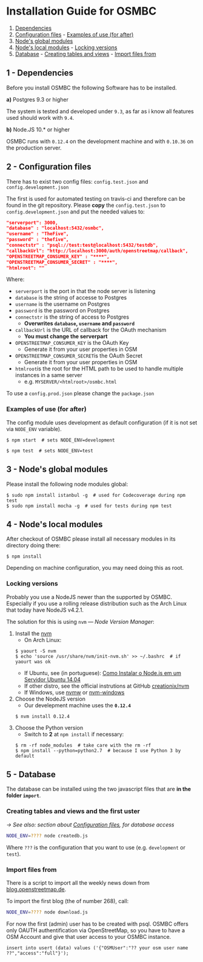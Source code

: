 # Installation Guide for OSMBC

  1. [Dependencies](#1---dependencies)
  2. [Configuration files](#2---configuration-files)
    - [Examples of use (for after)](#examples-of-use-for-after)
  3. [Node's global modules](#3---nodes-global-modules)
  4. [Node's local modules](#4---nodes-local-modules)
    - [Locking versions](#locking-versions)
  5. [Database](#5---database)
    - [Creating tables and views](#creating-tables-and-views)
    - [Import files from](#import-files-from)

## 1 - Dependencies

Before you install OSMBC the following Software has to be installed.

**a)** Postgres 9.3 or higher

The system is tested and developed under `9.3`, as far as i know all features
used should work with `9.4`.

**b)** Node.JS 10.* or higher

OSMBC runs with `0.12.4` on the development machine and with `0.10.36` on the production server.

## 2 - Configuration files

There has to exist two config files: `config.test.json` and `config.development.json`

The first is used for automated testing on travis-ci and therefore can be found in the git repository. Please **copy** the `config.test.json` to `config.development.json` and put the needed values to:

```json
"serverport": 3000,
"database" : "localhost:5432/osmbc",
"username" : "TheFive",
"password" : "thefive",
"connectstr" : "psql://test:test@localhost:5432/testdb",
"callbackUrl": "http://localhost:3000/auth/openstreetmap/callback",
"OPENSTREETMAP_CONSUMER_KEY" : "****",
"OPENSTREETMAP_CONSUMER_SECRET" : "****",
"htmlroot": ""
```

Where:

- `serverport` is the port in that the node server is listening
- `database` is the string of accesse to Postgres
- `username` is the username on Postgres
- `password` is the password on Postgres
- `connectstr` is the string of access to Postgres
	- **Overwrites `database`, `username` and `password`**
- `callbackUrl` is the URL of callback for the OAuth mechanism
	- **You must change the serverpart**
- `OPENSTREETMAP_CONSUMER_KEY` is the OAuth Key
	- Generate it from your user properties in OSM
- `OPENSTREETMAP_CONSUMER_SECRET`is the OAuth Secret
	-  Generate it from your user properties in OSM
- `htmlroot`is the root for the HTML path to be used to handle multiple instances in a same server
	- e.g. `MYSERVER/<htmlroot>/osmbc.html`

To use a `config.prod.json` please change the `package.json`

### Examples of use (for after)

The config module uses development as default configuration (if it is not set via `NODE_ENV` variable).

```console
$ npm start  # sets NODE_ENV=development
```

```console
$ npm test  # sets NODE_ENV=test
```

## 3 - Node's global modules

Please install the following node modules global:

```console
$ sudo npm install istanbul -g  # used for Codecoverage during npm test
$ sudo npm install mocha -g  # used for tests during npm test
```

## 4 - Node's local modules

After checkout of OSMBC please install all necessary modules in its directory doing there:

```console
$ npm install
```

Depending on machine configuration, you may need doing this as root.

### Locking versions

Probably you use a NodeJS newer than the supported by OSMBC. Especially if you use a rolling release distribution such as the Arch Linux that today have NodeJS v4.2.1.

The solution for this is using `nvm` — _Node Version Manager_:

1. Install the [nvm]
    - On Arch Linux:
    ```console
    $ yaourt -S nvm
    $ echo 'source /usr/share/nvm/init-nvm.sh' >> ~/.bashrc  # if yaourt was ok
    ```
    - If Ubuntu, see (in portuguese): [Como Instalar o Node.js em um Servidor Ubuntu 14.04][ubuntu-nvm-ref]
    - If other distro, see the official instrutions at GitHub [creationix/nvm][nvm]
    - If Windows, use [nvmw] or [nvm-windows]
2. Choose the NodeJS version
    - Our develepment machine uses the **`0.12.4`**
    ```console
    $ nvm install 0.12.4
    ```
3. Choose the Python version
    - Switch to **2** at `npm install` if necessary:
    ```console
    $ rm -rf node_modules  # take care with the rm -rf
    $ npm install --python=python2.7  # because I use Python 3 by default
    ```

[ubuntu-nvm-ref]: https://www.digitalocean.com/community/tutorials/como-instalar-o-node-js-em-um-servidor-ubuntu-14-04-pt
[nvm]: https://github.com/creationix/nvm
[nvmw]:  https://github.com/hakobera/nvmw
[nvm-windows]: https://github.com/coreybutler/nvm-windows

## 5 - Database

The database can be installed using the two javascript files that are **in the folder `import`**.

### Creating tables and views and the first uster

_→ See also: section about [Configuration files](#2---configuration-files), for database access_

```sh
NODE_ENV=???? node createdb.js
```

Where `???` is the configuration that you want to use (e.g. `development` or `test`).

### Import files from

There is a script to import all the weekly news down from [blog.openstreetmap.de](http://blog.openstreetmap.de).

To import the first blog (the of number 268), call:

```sh
NODE_ENV=???? node download.js
```

For now the first (admin) user has to be created with psql. OSMBC offers only OAUTH authentification via OpenStreetMap, so you have to have a OSM Account and give that
user access to your OSMBC instance.

```psql
insert into usert (data) values ('{"OSMUser":"?? your osm user name ??","access":"full"}');
```


